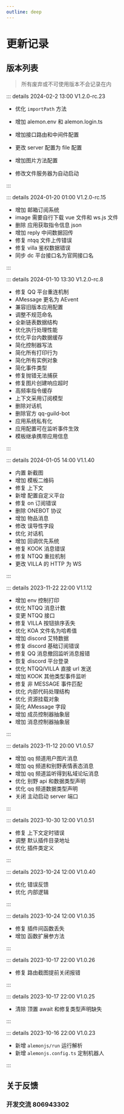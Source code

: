 ```yaml
---
outline: deep
---
```


# 更新记录

## 版本列表

> 所有废弃或不可使用版本不会记录在内

::: details 2024-02-2 13:00 V1.2.0-rc.23

- 优化 `importPath` 方法

- 增加 alemon.env 和 alemon.login.ts

- 增加接口路由和中间件配置

- 更改 server 配置为 file 配置

- 增加图片方法配置

- 修改文件服务器为自动启动

:::

::: details 2024-01-20 01:00 V1.2.0-rc.15

- 增加 邮箱订阅系统
- image 需要自行下载 vue 文件和 ws.js 文件
- 删除 应用获取指令信息 json
- 增加 reply 中间数据回传
- 修复 ntqq 文件上传错误
- 修复 villa 鉴权数据错误
- 同步 dc 平台接口名为官网接口名

:::

::: details 2024-01-10 13:30 V1.2.0-rc.8

- 修复 QQ 平台重连机制
- AMessage 更名为 AEvent
- 兼容旧版本应用配置
- 调整不规范命名
- 全新链表数据结构
- 优化执行处理性能
- 优化平台内数据缓存
- 简化控制器写法
- 简化所有打印行为
- 简化所有实例对象
- 简化事件类型
- 修复抛错无法捕获
- 修复图片创建响应超时
- 高频率指令缓存
- 上下文采用订阅模型
- 删除对话机
- 删除官方 qq-guild-bot
- 应用系统私有化
- 应用配置可在监听事件生效
- 模板继承携带应用信息

:::

::: details 2024-01-05 14:00 V1.1.40

- 内置 新截图
- 增加 模板二维码
- 修复 上下文
- 新增 配置自定义平台
- 修复 on 订阅错误
- 删除 ONEBOT 协议
- 增加 物品消息
- 修改 误导性字段
- 优化 对话机
- 增加 回调优先系统
- 修复 KOOK 消息错误
- 修复 NTQQ 重拉机制
- 更改 VILLA 的 HTTP 为 WS

:::

::: details 2023-11-22 22:00 V1.1.12

- 增加 env 控制打印
- 优化 NTQQ 消息计数
- 变更 NTQQ 接口
- 修复 VILLA 按钮排序丢失
- 优化 KOA 文件名为哈希值
- 增加 discord 艾特数据
- 修复 discord 基础订阅错误
- 修复 QQ 消息撤回监听消息报错
- 恢复 discord 平台登录
- 优化 NTQQ/VILLA 直接 url 发送
- 增加 KOOK 其他类型事件监听
- 修复 非 MESSAGE 事件匹配
- 优化 内部代码处理结构
- 优化 资源挂载对象
- 简化 AMessage 字段
- 增加 成员控制器抽象层
- 增加 消息控制器抽象层

:::

::: details 2023-11-12 20:00 V1.0.57

- 增加 qq 频道用户图片消息
- 增加 qq 频道和别野表情表态消息
- 增加 qq 频道监听得到私域论坛消息
- 优化 别野 api 和数据类型声明
- 优化 qq 频道数据类型声明
- 关闭 主动启动 server 端口

:::

::: details 2023-10-30 12:00 V1.0.51

- 修复 上下文定时错误
- 调整 默认插件目录地址
- 优化 插件类定义

:::

::: details 2023-10-24 12:00 V1.0.40

- 优化 错误反馈
- 优化 内部逻辑

:::

::: details 2023-10-24 12:00 V1.0.35

- 修复 插件间函数丢失
- 增加 函数扩展参方法

:::

::: details 2023-10-17 22:00 V1.0.26

- 修复 路由截图提前关闭报错

:::

::: details 2023-10-17 22:00 V1.0.25

- 清除 顶置 await 和修复类型声明缺失

:::

::: details 2023-10-16 22:00 V1.0.23

- 新增 `alemonjs/run` 运行解析
- 新增 `alemonjs.config.ts` 定制机器人

:::

## 关于反馈

### 开发交流 806943302
